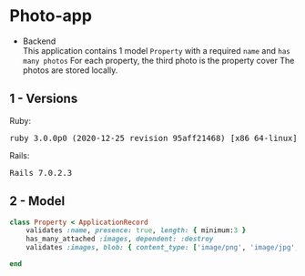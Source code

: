 # Photo-app

* Backend <br>
This application contains 1 model `Property` with a required `name` and `has many photos`
For each property, the third photo is the property cover
The photos are stored locally.



## 1 - Versions
 Ruby:
<pre>ruby 3.0.0p0 (2020-12-25 revision 95aff21468) [x86_64-linux]</pre>

 Rails:
<pre>Rails 7.0.2.3
</pre>

## 2 - Model

```ruby 
class Property < ApplicationRecord
    validates :name, presence: true, length: { minimum:3 }
    has_many_attached :images, dependent: :destroy
    validates :images, blob: { content_type: ['image/png', 'image/jpg', 'image/jpeg'] }

end
```

`````````````````````````````````````````````````
